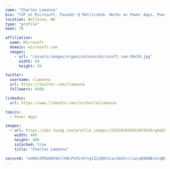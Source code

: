 ```yaml
---
name: "Charles Lamanna"
bio: "CVP at Microsoft, Founder @ MetricsHub. Works on Power Apps, Power Automate, Power Virtual Agent, Common Data Service and Dynamics 365."
location: Bellevue, WA
type: "profile"
heat: 78

affiliation:
  name: Microsoft
  domain: microsoft.com
  images:
    - url: "/assets/images/organizations/microsoft.com-50x50.jpg"
      width: 50
      height: 50

twitter:
  username: clamanna
  url: https://twitter.com/clamanna
  followers: 4488

linkedin:
  url: https://www.linkedin.com/in/charleslamanna

topics:
  - Power Apps

images:
  - url: https://pbs.twimg.com/profile_images/1263202626922876928/g6qGbHZ-_400x400.jpg
    width: 400
    height: 400
    isCached: true
    title: "Charles Lamanna"

secured: "eVKHn3PDUXWY8G+lH8LPVV5+EY+g1Z2yNOViCec1Hih+/ciwcqENbNB/UcqBBV9LJmeLH8h2oxeSr6fVjKt1aa+XjU6tfL68RehoBY+dMtUk36KIk+8Ca9Bbw9VInZbb3CRgO9nccYFsxKlSpJxFqx2zHs85kIDDHXv3YeIE8N8oEEe0da40OY9W/Fnt6btnRohA+LuRoX+u+wpGT9bvrK2ES3ziVyautJFD7212BefSiYmDZYKXz25eIuh0AFF0lKf5TF47LP2vTBCHmuFyiHbUHybvnYLvj8vzir1WJX7CFwZ4UWotD5HqOBhr6CgOHI+Co+qEThkTYBzTmMovYBdFXHy6a7YeaKKnqldlR791fPhp0XteUap5fF/Mv/WplLvR6by4/2bov31f4qXtfGDdYi29n7GgqpLcDc5O3n8=;vjLaP7kwuHKkA2aDAnZTmA=="
---
```


